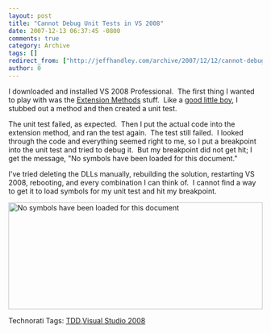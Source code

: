 ```yaml
---
layout: post
title: "Cannot Debug Unit Tests in VS 2008"
date: 2007-12-13 06:37:45 -0800
comments: true
category: Archive
tags: []
redirect_from: ["http://jeffhandley.com/archive/2007/12/12/cannot-debug-unit-tests-in-vs-2008.aspx"]
author: 0
---
```

<!-- more -->
<p>I downloaded and installed VS 2008 Professional.  The first thing I wanted to play with was the <a href="http://weblogs.asp.net/scottgu/archive/2007/03/13/new-orcas-language-feature-extension-methods.aspx" target="_blank">Extension Methods</a> stuff.  Like a <a href="http://en.wikipedia.org/wiki/Test-driven_development" target="_blank">good little boy</a>, I stubbed out a method and then created a unit test.</p>  <p>The unit test failed, as expected.  Then I put the actual code into the extension method, and ran the test again.  The test still failed.  I looked through the code and everything seemed right to me, so I put a breakpoint into the unit test and tried to debug it.  But my breakpoint did not get hit; I get the message, "No symbols have been loaded for this document."</p>  <p>I've tried deleting the DLLs manually, rebuilding the solution, restarting VS 2008, rebooting, and every combination I can think of.  I cannot find a way to get it to load symbols for my unit test and hit my breakpoint.</p>  <p><img style="border-right: 0px; border-top: 0px; border-left: 0px; border-bottom: 0px" height="212" alt="No symbols have been loaded for this document" src="http://blog.jeffhandley.com/Images/PostImages/CannotDebugUnitTestsinVS2008_13E0D/image.png" width="504" border="0" /></p>  <div class="wlWriterSmartContent" id="scid:0767317B-992E-4b12-91E0-4F059A8CECA8:0134b028-62da-4f21-bb0e-97ff01a0c31c" style="padding-right: 0px; display: inline; padding-left: 0px; padding-bottom: 0px; margin: 0px; padding-top: 0px">Technorati Tags: <a href="http://technorati.com/tags/TDD" rel="tag">TDD</a>,<a href="http://technorati.com/tags/Visual%20Studio%202008" rel="tag">Visual Studio 2008</a></div>

